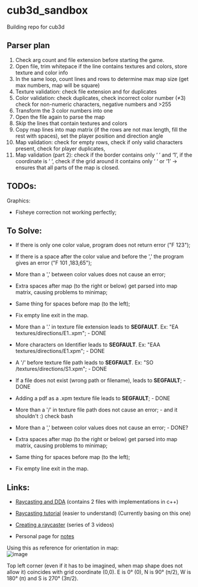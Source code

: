 # cub3d_sandbox
Building repo for cub3d

## Parser plan

1. Check arg count and file extension before starting the game.
2. Open file, trim whitepace if the line contains textures and colors, store texture and color info
3. In the same loop, count lines and rows to determine max map size (get max numbers, map will be square)
4. Texture validation: check file extension and for duplicates
5. Color validation: check duplicates, check incorrect color number (≠3) check for non-numeric characters, negative numbers and >255
6. Transform the 3 color numbers into one
7. Open the file again to parse the map
8. Skip the lines that contain textures and colors
9. Copy map lines into map matrix (if the rows are not max length, fill the rest with spaces), set the player position and direction angle
10. Map validation: check for empty rows, check if only valid characters present, check for player duplicates, 
11. Map validation (part 2): check if the border contains only ‘ ’ and ‘1’, if the coordinate is ‘ ‘, check if the grid around it contains only ‘ ‘ or ‘1’ → ensures that all parts of the map is closed.
    
## TODOs:

Graphics:
- Fisheye correction not working perfectly;

## To Solve:
- If there is only one color value, program does not return error ("F 123");
- If there is a space after the color value and before the ',' the program gives an error ("F 101  ,183,65");

- More than a ',' between color values does not cause an error;
- Extra spaces after map (to the right or below) get parsed into map matrix, causing problems to minimap;
- Same thing for spaces before map (to the left);
- Fix empty line exit in the map.

- More than a '.' in texture file extension leads to **SEGFAULT**. Ex: "EA textures/directions/E1..xpm"; - DONE
- More characters on Identifier leads to **SEGFAULT**. Ex: "EAA textures/directions/E1.xpm"; - DONE
- A '/' before texture file path leads to **SEGFAULT**. Ex: "SO /textures/directions/S1.xpm"; - DONE
- If a file does not exist (wrong path or filename), leads to **SEGFAULT**; - DONE
- Adding a pdf as a .xpm texture file leads to **SEGFAULT**; - DONE
- More than a '/' in texture file path does not cause an error; - and it shouldn't :) check bash
- More than a ',' between color values does not cause an error; - DONE?
- Extra spaces after map (to the right or below) get parsed into map matrix, causing problems to minimap;
- Same thing for spaces before map (to the left);
- Fix empty line exit in the map.

## Links:
- [Raycasting and DDA](https://lodev.org/cgtutor/raycasting.html) (contains 2 files with implementations in c++)
- [Raycasting tutorial](https://permadi.com/1996/05/ray-casting-tutorial-table-of-contents/) (easier to understand) (Currently basing on this one)
- [Creating a raycaster](https://www.youtube.com/watch?v=gYRrGTC7GtA) (series of 3 videos)

- Personal page for [notes](https://spicy-dirigible-2b6.notion.site/Cub3D-cc92684cfbf64eb8ae13841b32ea4603?pvs=4)

Using this as reference for orientation in map:   
![image](https://github.com/damachad/cub3d_sandbox/assets/128734978/dfe879ec-18be-4987-a7c4-a59e359449b4)

Top left corner (even if it has to be imagined, when map shape does not allow it) coincides with grid coordinate (0,0). E is 0° (0), N is 90° (π/2), W is 180° (π) and S is 270° (3π/2).
